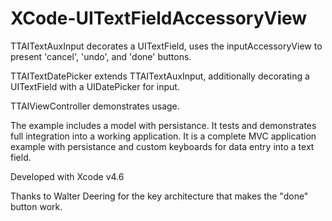 XCode-UITextFieldAccessoryView
==============================

TTAITextAuxInput decorates a UITextField, uses the inputAccessoryView to present 'cancel', 'undo', and 'done' buttons.

TTAITextDatePicker extends TTAITextAuxInput, additionally decorating a UITextField with a UIDatePicker for input.

TTAIViewController demonstrates usage.

The example includes a model with persistance.  It tests and demonstrates full integration into a working application.  It is a complete MVC application example with persistance and custom keyboards for data entry into a text field.

Developed with Xcode v4.6

Thanks to Walter Deering for the key architecture that makes the "done" button work.
